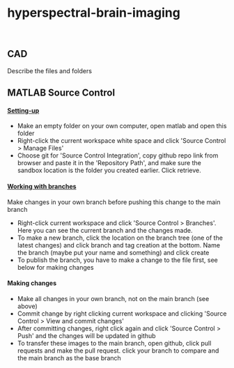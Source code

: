 # hyperspectral-brain-imaging
<br>

## CAD 
Describe the files and folders


## MATLAB Source Control

#### [Setting-up](https://uk.mathworks.com/help/matlab/matlab_prog/use-git-in-matlab.html)
- Make an empty folder on your own computer, open matlab and open this folder
- Right-click the current workspace white space and click 'Source Control > Manage Files'
- Choose git for 'Source Control Integration', copy github repo link from browser and paste it in the 'Repository Path', and make sure the sandbox location is the folder you created earlier. Click retrieve.

#### [Working with branches](https://uk.mathworks.com/help/matlab/matlab_prog/branch-and-merge-with-git.html)
Make changes in your own branch before pushing this change to the main branch
- Right-click current workspace and click 'Source Control > Branches'. Here you can see the current branch and the changes made.
- To make a new branch, click the location on the branch tree (one of the latest changes) and click branch and tag creation at the bottom. Name the branch (maybe put your name and something) and click create
- To publish the branch, you have to make a change to the file first, see below for making changes
  

#### Making changes
- Make all changes in your own branch, not on the main branch (see above)
- Commit change by right clicking current workspace and clicking 'Source Control > View and commit changes'
- After committing changes, right click again and click 'Source Control > Push' and the changes will be updated in github
- To transfer these images to the main branch, open github, click pull requests and make the pull request. click your branch to compare and the main branch as the base branch

